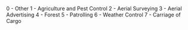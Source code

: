 0 - Other
1 - Agriculture and Pest Control 
2 - Aerial Surveying
3 - Aerial Advertising
4 - Forest
5 - Patrolling
6 - Weather Control
7 - Carriage of Cargo
